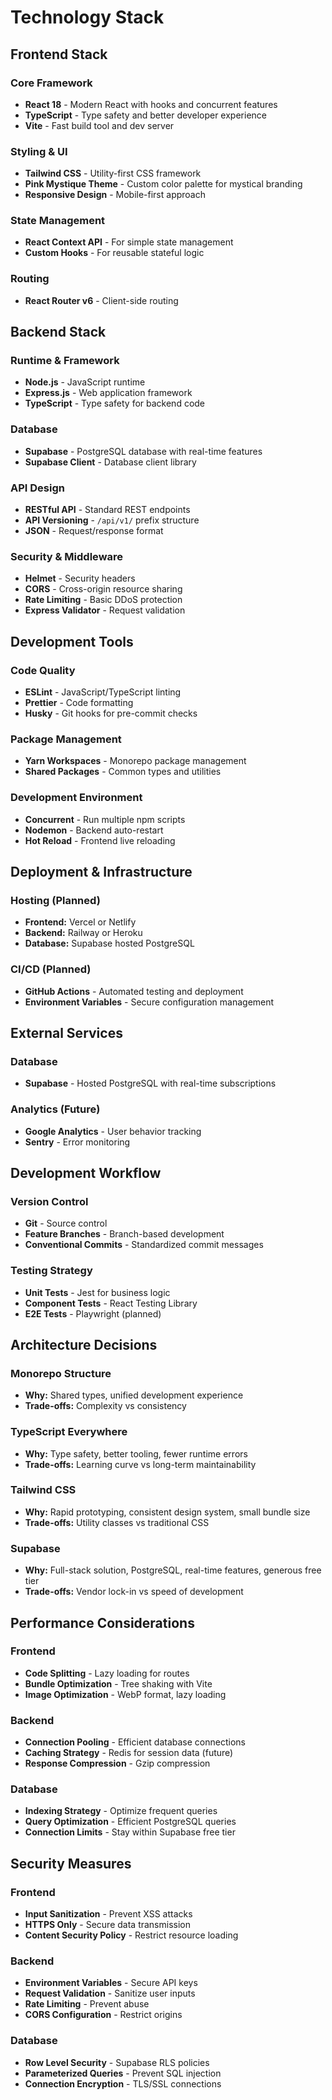 # Technology Stack

## Frontend Stack

### Core Framework
- **React 18** - Modern React with hooks and concurrent features
- **TypeScript** - Type safety and better developer experience  
- **Vite** - Fast build tool and dev server

### Styling & UI
- **Tailwind CSS** - Utility-first CSS framework
- **Pink Mystique Theme** - Custom color palette for mystical branding
- **Responsive Design** - Mobile-first approach

### State Management  
- **React Context API** - For simple state management
- **Custom Hooks** - For reusable stateful logic

### Routing
- **React Router v6** - Client-side routing

## Backend Stack

### Runtime & Framework
- **Node.js** - JavaScript runtime
- **Express.js** - Web application framework
- **TypeScript** - Type safety for backend code

### Database
- **Supabase** - PostgreSQL database with real-time features
- **Supabase Client** - Database client library

### API Design
- **RESTful API** - Standard REST endpoints
- **API Versioning** - `/api/v1/` prefix structure
- **JSON** - Request/response format

### Security & Middleware
- **Helmet** - Security headers
- **CORS** - Cross-origin resource sharing
- **Rate Limiting** - Basic DDoS protection
- **Express Validator** - Request validation

## Development Tools

### Code Quality
- **ESLint** - JavaScript/TypeScript linting
- **Prettier** - Code formatting
- **Husky** - Git hooks for pre-commit checks

### Package Management
- **Yarn Workspaces** - Monorepo package management
- **Shared Packages** - Common types and utilities

### Development Environment
- **Concurrent** - Run multiple npm scripts
- **Nodemon** - Backend auto-restart
- **Hot Reload** - Frontend live reloading

## Deployment & Infrastructure

### Hosting (Planned)
- **Frontend:** Vercel or Netlify
- **Backend:** Railway or Heroku
- **Database:** Supabase hosted PostgreSQL

### CI/CD (Planned)  
- **GitHub Actions** - Automated testing and deployment
- **Environment Variables** - Secure configuration management

## External Services

### Database
- **Supabase** - Hosted PostgreSQL with real-time subscriptions

### Analytics (Future)
- **Google Analytics** - User behavior tracking
- **Sentry** - Error monitoring

## Development Workflow

### Version Control
- **Git** - Source control
- **Feature Branches** - Branch-based development
- **Conventional Commits** - Standardized commit messages

### Testing Strategy
- **Unit Tests** - Jest for business logic
- **Component Tests** - React Testing Library
- **E2E Tests** - Playwright (planned)

## Architecture Decisions

### Monorepo Structure
- **Why:** Shared types, unified development experience
- **Trade-offs:** Complexity vs consistency

### TypeScript Everywhere
- **Why:** Type safety, better tooling, fewer runtime errors
- **Trade-offs:** Learning curve vs long-term maintainability

### Tailwind CSS
- **Why:** Rapid prototyping, consistent design system, small bundle size
- **Trade-offs:** Utility classes vs traditional CSS

### Supabase
- **Why:** Full-stack solution, PostgreSQL, real-time features, generous free tier
- **Trade-offs:** Vendor lock-in vs speed of development

## Performance Considerations

### Frontend
- **Code Splitting** - Lazy loading for routes
- **Bundle Optimization** - Tree shaking with Vite
- **Image Optimization** - WebP format, lazy loading

### Backend
- **Connection Pooling** - Efficient database connections
- **Caching Strategy** - Redis for session data (future)
- **Response Compression** - Gzip compression

### Database
- **Indexing Strategy** - Optimize frequent queries
- **Query Optimization** - Efficient PostgreSQL queries
- **Connection Limits** - Stay within Supabase free tier

## Security Measures

### Frontend
- **Input Sanitization** - Prevent XSS attacks
- **HTTPS Only** - Secure data transmission
- **Content Security Policy** - Restrict resource loading

### Backend
- **Environment Variables** - Secure API keys
- **Request Validation** - Sanitize user inputs
- **Rate Limiting** - Prevent abuse
- **CORS Configuration** - Restrict origins

### Database
- **Row Level Security** - Supabase RLS policies
- **Parameterized Queries** - Prevent SQL injection
- **Connection Encryption** - TLS/SSL connections
